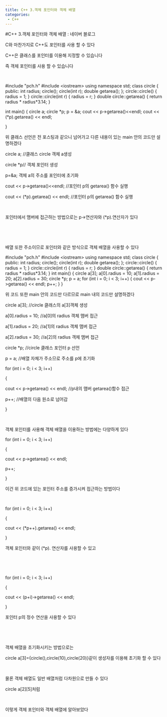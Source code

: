 ```yaml
---
title: C++ 3.객체 포인터와 객체 배열
categories:
 - C++
---
```

#C++ 3.객체 포인터와 객체 배열 : 네이버 블로그
<div class="wrap_rabbit pcol2 _param(1) _postViewArea221672889074" id="post-view221672889074">
<!-- Rabbit HTML --><div class="se-viewer se-theme-default" lang="ko-KR">
<!-- SE_DOC_HEADER_END -->
<div class="se-main-container">
<div class="se-component se-text se-l-default" id="SE-183f4a46-13c7-4b83-8e3a-f5d0335fb77f">
<div class="se-component-content">
<div class="se-section se-section-text se-l-default">
<div class="se-module se-module-text"><!-- SE-TEXT { --><p class="se-text-paragraph se-text-paragraph-align-" id="SE-890f4d7a-fb53-4f01-acda-12113878bebe" style=""><span class="se-fs- se-ff-" id="SE-0699f14a-e83c-4639-9706-e4cae7dbb376" style="">C와 마찬가지로 C++도 포인터를 사용 할 수 있다</span></p><!-- } SE-TEXT --><!-- SE-TEXT { --><p class="se-text-paragraph se-text-paragraph-align-" id="SE-cb350db4-16dc-490c-9588-03e701dbfe6d" style=""><span class="se-fs- se-ff-" id="SE-6029d168-3858-4f85-9e1d-86101b21c07d" style="">C++은 클래스를 포인터를 이용해 지정할 수 있습니다</span></p><!-- } SE-TEXT --><!-- SE-TEXT { --><p class="se-text-paragraph se-text-paragraph-align-" id="SE-427d0657-ce1e-468e-bf5c-ca2638bf4cec" style=""><span class="se-fs- se-ff-" id="SE-b4a567bd-3de7-48a2-add9-bc1a2cfd125d" style="">즉 객체 포인터를 사용 할 수 있습니다</span></p><!-- } SE-TEXT --><!-- SE-TEXT { --><p class="se-text-paragraph se-text-paragraph-align-" id="SE-8ef0f731-97ce-4198-a883-c30f1e3e56ce" style=""><span class="se-fs- se-ff-" id="SE-09a597ff-8226-43aa-b205-09f0315a5d17" style="">​</span></p><!-- } SE-TEXT --></div>
</div>
</div>
</div> <div class="se-component se-code se-l-default" id="SE-abec60e0-df9c-4fc9-83af-3ac77aebec73">
<div class="se-component-content">
<div class="se-section se-section-code se-l-default">
<div class="se-module se-module-code se-fs-fs13">
<div class="se-code-source">
<div class="__se_code_view language-javascript">#include "pch.h"
#include &lt;iostream&gt;
using namespace std;
class circle {
public:
	int radius;
	circle();
	circle(int r);
	double getarea();
};
circle::circle() {
	radius = 1;
}
circle::circle(int r) {
	radius = r;
}
double circle::getarea() {
	return radius * radius*3.14;
}


int main() {
	circle a;
	circle *p;
	p = &amp;a;
	cout &lt;&lt; p-&gt;getarea()&lt;&lt;endl;
	cout &lt;&lt; (*p).getarea() &lt;&lt; endl;


}</div>
</div>
</div>
</div>
</div>
<script class="__se_module_data" data-module='{"type":"v2_code", "id" : "SE-abec60e0-df9c-4fc9-83af-3ac77aebec73"}' type="text/data"></script>
</div> <div class="se-component se-text se-l-default" id="SE-760fa27b-1d4e-4aa9-9447-ca57b599850a">
<div class="se-component-content">
<div class="se-section se-section-text se-l-default">
<div class="se-module se-module-text"><!-- SE-TEXT { --><p class="se-text-paragraph se-text-paragraph-align-" id="SE-15facd60-1445-4041-92a8-3688ab30d678" style=""><span class="se-fs- se-ff-" id="SE-42d195d2-33ab-43c9-adf5-4c9dc2dfaf58" style="">위 클래스 선언은 전 포스팅과 같으니 넘어가고 다른 내용이 있는 main 안의 코드만 설명하겠다</span></p><!-- } SE-TEXT --><!-- SE-TEXT { --><p class="se-text-paragraph se-text-paragraph-align-" id="SE-e5156350-36d3-4604-a5af-22c153b4deb5" style=""><span class="se-fs- se-ff-" id="SE-18bfae8a-70a8-4ca8-8eda-4c514320059b" style="">circle a; //클래스 circle 객체 a생성</span></p><!-- } SE-TEXT --><!-- SE-TEXT { --><p class="se-text-paragraph se-text-paragraph-align-" id="SE-a282b6d1-1c27-49b9-9408-5a734d43306b" style=""><span class="se-fs- se-ff-" id="SE-ee9dd8e9-610c-439d-9034-469707899466" style="">circle *p// 객체 포인터 생성</span></p><!-- } SE-TEXT --><!-- SE-TEXT { --><p class="se-text-paragraph se-text-paragraph-align-" id="SE-9027e84d-e9ca-40a2-bb4a-2dbb42138ea5" style=""><span class="se-fs- se-ff-" id="SE-c5a98abe-4ad8-45da-a235-ddbefa0167cb" style="">p=&amp;a; 객체  a의 주소를 포인터에 초기화</span></p><!-- } SE-TEXT --><!-- SE-TEXT { --><p class="se-text-paragraph se-text-paragraph-align-" id="SE-3be500a9-7dd4-4fb8-872b-49751b3c2101" style=""><span class="se-fs- se-ff-" id="SE-641e69c5-0346-4cee-9ba4-340f85143748" style="">cout &lt;&lt; p-&gt;getarea()&lt;&lt;endl; //포인터 p의 getarea() 함수 실행</span></p><!-- } SE-TEXT --><!-- SE-TEXT { --><p class="se-text-paragraph se-text-paragraph-align-" id="SE-3aacc4af-c832-4c7d-b312-c923e225328f" style=""><span class="se-fs- se-ff-" id="SE-ebea0007-e986-4965-8bef-1848850a2ecc" style="">cout &lt;&lt; (*p).getarea() &lt;&lt; endl; //포인터 p의 getarea() 함수 실행</span></p><!-- } SE-TEXT --><!-- SE-TEXT { --><p class="se-text-paragraph se-text-paragraph-align-" id="SE-a3621e13-0cfd-487e-a283-fa9367621f39" style=""><span class="se-fs- se-ff-" id="SE-367db521-945b-4d07-b505-3ad4abb2b026" style="">​</span></p><!-- } SE-TEXT --><!-- SE-TEXT { --><p class="se-text-paragraph se-text-paragraph-align-" id="SE-863ba313-8833-4f7f-a66d-e6c055bcfac9" style=""><span class="se-fs- se-ff-" id="SE-37faf0c5-de05-47dc-a4cb-e0b4c0dd5a8f" style="">포인터에서 맴버에 접근하는 방법으로는 p-&gt;연산자와 (*p).연산자가 있다</span></p><!-- } SE-TEXT --><!-- SE-TEXT { --><p class="se-text-paragraph se-text-paragraph-align-" id="SE-1ed5556b-653c-4a34-8f2b-d719fe84dd4a" style=""><span class="se-fs- se-ff-" id="SE-30600ea1-6ec7-46bd-ba52-007352c3e189" style="">​</span></p><!-- } SE-TEXT --><!-- SE-TEXT { --><p class="se-text-paragraph se-text-paragraph-align-" id="SE-82383e5a-7724-456d-a98f-2d08addc14ac" style=""><span class="se-fs- se-ff-" id="SE-edaf44c0-0d65-4ead-b9a2-98cc0b19422a" style="">​</span></p><!-- } SE-TEXT --><!-- SE-TEXT { --><p class="se-text-paragraph se-text-paragraph-align-" id="SE-ce77c07d-c36b-4b43-a9cd-76c0c6f8c671" style=""><span class="se-fs- se-ff-" id="SE-60cd7215-0ff0-48c7-a46c-f29c30eae1d6" style="">배열 또한 주소이므로 포인터와 같은 방식으로 객체 배열을 사용할 수 있다</span></p><!-- } SE-TEXT --></div>
</div>
</div>
</div> <div class="se-component se-code se-l-default" id="SE-4cd71de9-a368-47b9-b841-4749a2ec0028">
<div class="se-component-content">
<div class="se-section se-section-code se-l-default">
<div class="se-module se-module-code se-fs-fs13">
<div class="se-code-source">
<div class="__se_code_view language-javascript">#include "pch.h"
#include &lt;iostream&gt;
using namespace std;
class circle {
public:
	int radius;
	circle();
	circle(int r);
	double getarea();
};
circle::circle() {
	radius = 1;
}
circle::circle(int r) {
	radius = r;
}
double circle::getarea() {
	return radius * radius*3.14;
}
int main() {
	circle a[3];
	a[0].radius = 10;
	a[1].radius = 20;
	a[2].radius = 30;
	circle *p;
	p = a;
	for (int i = 0; i &lt; 3; i++)
	{
		cout &lt;&lt; p-&gt;getarea() &lt;&lt; endl;
		p++;
	}
}</div>
</div>
</div>
</div>
</div>
<script class="__se_module_data" data-module='{"type":"v2_code", "id" : "SE-4cd71de9-a368-47b9-b841-4749a2ec0028"}' type="text/data"></script>
</div> <div class="se-component se-text se-l-default" id="SE-278214bc-13f6-4f29-be06-ddc98b33d7fd">
<div class="se-component-content">
<div class="se-section se-section-text se-l-default">
<div class="se-module se-module-text"><!-- SE-TEXT { --><p class="se-text-paragraph se-text-paragraph-align-" id="SE-ae2bd6c4-6586-4029-b93a-051bacd65da6" style=""><span class="se-fs- se-ff-" id="SE-8034d9b3-2549-4481-9202-fa3156409cbd" style="">위 코드 또한 main 안의 코드만 다르므로 main 내의 코드만 설명하겠다</span></p><!-- } SE-TEXT --><!-- SE-TEXT { --><p class="se-text-paragraph se-text-paragraph-align-" id="SE-de89d6f0-a601-41d4-889b-01e4fb58fb26" style=""><span class="se-fs- se-ff-" id="SE-286ae816-4c56-4875-9801-b4d4839666f1" style="">circle a[3]; //circle 클래스의 a[3]객체 생성</span></p><!-- } SE-TEXT --><!-- SE-TEXT { --><p class="se-text-paragraph se-text-paragraph-align-" id="SE-4db941be-e455-4dfc-aee5-cd5cc8ea5e9a" style=""><span class="se-fs- se-ff-" id="SE-3dc279dd-f3c4-4987-baee-50c63e202aaa" style="">a[0].radius = 10; //a[0]의 radius 객체 맴버 접근 </span></p><!-- } SE-TEXT --><!-- SE-TEXT { --><p class="se-text-paragraph se-text-paragraph-align-" id="SE-813f5b97-4b88-4de0-b6a4-0e7ad20117aa" style=""><span class="se-fs- se-ff-" id="SE-2247951d-2a09-4eb5-98c4-5e6511cd3290" style="">a[1].radius = 20; //a[1]의 radius 객체 맴버 접근 </span></p><!-- } SE-TEXT --><!-- SE-TEXT { --><p class="se-text-paragraph se-text-paragraph-align-" id="SE-0506f429-4f01-454e-b0a1-a6da4edf1a41" style=""><span class="se-fs- se-ff-" id="SE-ad24fbe4-8728-4faf-9f58-abb558361834" style="">a[2].radius = 30; //a[2]의 radius 객체 맴버 접근 </span></p><!-- } SE-TEXT --><!-- SE-TEXT { --><p class="se-text-paragraph se-text-paragraph-align-" id="SE-170394e4-3db8-4b16-86aa-81f66cda2722" style=""><span class="se-fs- se-ff-" id="SE-8a0b309f-dbe1-4c2c-8f05-06e905f5cec1" style="">circle *p; //circle 클래스 포인터 p 선언</span></p><!-- } SE-TEXT --><!-- SE-TEXT { --><p class="se-text-paragraph se-text-paragraph-align-" id="SE-17990ac4-685d-4d67-bcd0-788a04d3047c" style=""><span class="se-fs- se-ff-" id="SE-67e15f0e-f034-4298-b54a-96831390a92a" style="">p = a; //배열 자체가 주소므로 주소를 p에 초기화</span></p><!-- } SE-TEXT --><!-- SE-TEXT { --><p class="se-text-paragraph se-text-paragraph-align-" id="SE-3c8bb826-b8b6-4514-b3ae-93cb17825869" style=""><span class="se-fs- se-ff-" id="SE-3f9f33a2-bc07-4056-9f1a-5c30318ffb44" style="">for (int i = 0; i &lt; 3; i++)</span></p><!-- } SE-TEXT --><!-- SE-TEXT { --><p class="se-text-paragraph se-text-paragraph-align-" id="SE-d2910176-3fd2-4cb0-a342-936b0e219f12" style=""><span class="se-fs- se-ff-" id="SE-f3a5a787-e6ba-49b6-9ad3-c1e176589890" style="">{</span></p><!-- } SE-TEXT --><!-- SE-TEXT { --><p class="se-text-paragraph se-text-paragraph-align-" id="SE-d31d8081-0e5a-4d22-9c44-34ac8a632838" style=""><span class="se-fs- se-ff-" id="SE-b6fe439f-6adc-4b7f-9eb1-ab860441cdf8" style="">cout &lt;&lt; p-&gt;getarea() &lt;&lt; endl; //p내의 맴버 getarea()함수 접근</span></p><!-- } SE-TEXT --><!-- SE-TEXT { --><p class="se-text-paragraph se-text-paragraph-align-" id="SE-b5068820-2f0a-4a86-9317-f455c305941b" style=""><span class="se-fs- se-ff-" id="SE-54b3142f-d690-4509-bf97-699b49ce73b3" style="">p++; //배열의 다음 원소로 넘어감</span></p><!-- } SE-TEXT --><!-- SE-TEXT { --><p class="se-text-paragraph se-text-paragraph-align-" id="SE-e0ae70d1-977b-401c-bea7-801d283063bb" style=""><span class="se-fs- se-ff-" id="SE-569ff11e-3793-4877-8f0f-24bb6d18f28a" style="">}</span></p><!-- } SE-TEXT --><!-- SE-TEXT { --><p class="se-text-paragraph se-text-paragraph-align-" id="SE-94a1ede1-c9e0-4f06-b74e-3c736fd7cf5d" style=""><span class="se-fs- se-ff-" id="SE-1ff22edd-8d2e-4ec3-8454-ae94e2fa67d1" style="">​</span></p><!-- } SE-TEXT --><!-- SE-TEXT { --><p class="se-text-paragraph se-text-paragraph-align-" id="SE-fc6a14b6-2eb4-4e27-8cf6-a8d951e69eff" style=""><span class="se-fs- se-ff-" id="SE-c9ba9d04-1d2a-42fd-8db6-b3222b92b1d6" style="">객체 포인터를 사용해 객체 배열을 이용하는 방법에는 다양하게 있다</span></p><!-- } SE-TEXT --><!-- SE-TEXT { --><p class="se-text-paragraph se-text-paragraph-align-" id="SE-01cc00f7-65b8-4c52-b41b-d07f0273b2c2" style=""><span class="se-fs- se-ff-" id="SE-75ccf39b-fef0-4139-9e9a-be8512c9b2bb" style="">for (int i = 0; i &lt; 3; i++)</span></p><!-- } SE-TEXT --><!-- SE-TEXT { --><p class="se-text-paragraph se-text-paragraph-align-" id="SE-a03086c0-7c67-4195-98ab-e3bbb2d5369d" style=""><span class="se-fs- se-ff-" id="SE-a6b22115-ff3b-49f2-9d74-5683eea3e158" style="">{</span></p><!-- } SE-TEXT --><!-- SE-TEXT { --><p class="se-text-paragraph se-text-paragraph-align-" id="SE-dec62868-beee-4a63-9785-0913503d2cda" style=""><span class="se-fs- se-ff-" id="SE-7f6e760d-c291-40a1-98c8-98f61a339915" style="">cout &lt;&lt; p-&gt;getarea() &lt;&lt; endl;</span></p><!-- } SE-TEXT --><!-- SE-TEXT { --><p class="se-text-paragraph se-text-paragraph-align-" id="SE-ef59844f-86d0-4ad5-a970-55d1035b5903" style=""><span class="se-fs- se-ff-" id="SE-a48302ca-c141-45e1-aff4-92e17b622de5" style="">p++;</span></p><!-- } SE-TEXT --><!-- SE-TEXT { --><p class="se-text-paragraph se-text-paragraph-align-" id="SE-b883ffb7-2eef-43d6-9aa1-f1cf7b788b9a" style=""><span class="se-fs- se-ff-" id="SE-e440e4ae-11c6-45d3-829e-55c29cacb2f6" style="">}</span></p><!-- } SE-TEXT --><!-- SE-TEXT { --><p class="se-text-paragraph se-text-paragraph-align-" id="SE-2e08a7e9-1bab-4787-9aad-89d38505b862" style=""><span class="se-fs- se-ff-" id="SE-e2cc94d8-5ffe-4fd9-80e7-e7d6fc2e0766" style="">이건 위 코드에 있는 포인터 주소를 증가시켜 접근하는 방법이다</span></p><!-- } SE-TEXT --><!-- SE-TEXT { --><p class="se-text-paragraph se-text-paragraph-align-" id="SE-ceb92902-662b-4fb6-9845-5107669709b6" style=""><span class="se-fs- se-ff-" id="SE-9225ede1-78fc-43b5-a65d-909b8006b28a" style="">​</span></p><!-- } SE-TEXT --><!-- SE-TEXT { --><p class="se-text-paragraph se-text-paragraph-align-" id="SE-6efbb614-2b32-4167-a133-2df62c7e6b81" style=""><span class="se-fs- se-ff-" id="SE-a6f6072f-41ef-435d-8e0b-c8c1769da55f" style="">for (int i = 0; i &lt; 3; i++)</span></p><!-- } SE-TEXT --><!-- SE-TEXT { --><p class="se-text-paragraph se-text-paragraph-align-" id="SE-4863479d-1bb4-4366-815e-cef318e31579" style=""><span class="se-fs- se-ff-" id="SE-4824ab06-7c5b-4de7-a4d7-d1b593e5ad31" style="">{</span></p><!-- } SE-TEXT --><!-- SE-TEXT { --><p class="se-text-paragraph se-text-paragraph-align-" id="SE-278f4d76-ec76-46df-983b-03a4ce569cf5" style=""><span class="se-fs- se-ff-" id="SE-f6cbe3b7-d586-450a-931d-a8807292617a" style="">cout &lt;&lt; (*p++).getarea() &lt;&lt; endl;</span></p><!-- } SE-TEXT --><!-- SE-TEXT { --><p class="se-text-paragraph se-text-paragraph-align-" id="SE-1736e660-6380-45d5-86d6-e8d0ae87a5bd" style=""><span class="se-fs- se-ff-" id="SE-ab431035-6d08-4dc6-b60d-eff034c0c62a" style="">}</span></p><!-- } SE-TEXT --><!-- SE-TEXT { --><p class="se-text-paragraph se-text-paragraph-align-" id="SE-b475b88c-2d75-4ec1-86d3-50a130e1709a" style=""><span class="se-fs- se-ff-" id="SE-34f0357c-931d-470f-8344-2e61dc9cca89" style="">객체 포인터와 같이 (*p). 연산자를 사용할 수 있고</span></p><!-- } SE-TEXT --><!-- SE-TEXT { --><p class="se-text-paragraph se-text-paragraph-align-" id="SE-fa1ee3a4-816b-4ef9-837d-cb6055d79512" style=""><span class="se-fs- se-ff-" id="SE-e0c00f37-172f-47f7-bc12-b0196ca790c3" style="">​</span></p><!-- } SE-TEXT --><!-- SE-TEXT { --><p class="se-text-paragraph se-text-paragraph-align-" id="SE-4ab20166-f37f-4a71-a5f3-781b2c3ecc5d" style=""><span class="se-fs- se-ff-" id="SE-523cb69c-ed46-47b8-8c50-c4cab4a9f7d2" style="">​</span></p><!-- } SE-TEXT --><!-- SE-TEXT { --><p class="se-text-paragraph se-text-paragraph-align-" id="SE-845ffb6f-4399-4151-bd5a-e40ce165b9e8" style=""><span class="se-fs- se-ff-" id="SE-2c1d4747-e6b0-42dd-b5bc-2866439002f9" style="">for (int i = 0; i &lt; 3; i++)</span></p><!-- } SE-TEXT --><!-- SE-TEXT { --><p class="se-text-paragraph se-text-paragraph-align-" id="SE-35e7c1bd-2c92-4301-a419-79c7d6965f03" style=""><span class="se-fs- se-ff-" id="SE-4fb5dd9a-116e-460e-bcfc-9c674fcbcdf2" style="">{</span></p><!-- } SE-TEXT --><!-- SE-TEXT { --><p class="se-text-paragraph se-text-paragraph-align-" id="SE-df7a3ac1-d9fa-40fe-94db-b4f46745146f" style=""><span class="se-fs- se-ff-" id="SE-6298d1dc-ce41-475d-9454-b0b509c0c269" style="">cout &lt;&lt; (p+i)-&gt;getarea() &lt;&lt; endl;</span></p><!-- } SE-TEXT --><!-- SE-TEXT { --><p class="se-text-paragraph se-text-paragraph-align-" id="SE-31aa7589-90a2-4994-87ce-e9c82150bde0" style=""><span class="se-fs- se-ff-" id="SE-e5cf42f9-9192-4231-ae4e-a919e1f1f8db" style="">}</span></p><!-- } SE-TEXT --><!-- SE-TEXT { --><p class="se-text-paragraph se-text-paragraph-align-" id="SE-f49acb86-1b78-417c-bd2e-2051956f247c" style=""><span class="se-fs- se-ff-" id="SE-1bdf4162-5b4a-4dc7-afd1-ea149dd2e59b" style="">포인터 p의 정수 연산을 사용할 수 있다</span></p><!-- } SE-TEXT --><!-- SE-TEXT { --><p class="se-text-paragraph se-text-paragraph-align-" id="SE-cb483afb-ab82-452d-a9c3-ee3911300f06" style=""><span class="se-fs- se-ff-" id="SE-29dc1fe4-c3a2-4924-a8dc-85e09d882bae" style="">​</span></p><!-- } SE-TEXT --><!-- SE-TEXT { --><p class="se-text-paragraph se-text-paragraph-align-" id="SE-37113468-71dc-4243-9666-08286c55b271" style=""><span class="se-fs- se-ff-" id="SE-620502c5-2fc3-47e9-bdf7-92e5b1205af0" style="">​</span></p><!-- } SE-TEXT --><!-- SE-TEXT { --><p class="se-text-paragraph se-text-paragraph-align-" id="SE-dd39bc09-2bfb-45ac-ba16-9c6ac27ed61f" style=""><span class="se-fs- se-ff-" id="SE-4b213436-8da2-41c7-b3b1-81c97c073b31" style="">객체 배열을 초기화시키는 방법으로는 </span></p><!-- } SE-TEXT --><!-- SE-TEXT { --><p class="se-text-paragraph se-text-paragraph-align-" id="SE-bac53889-7dbd-40c3-bf35-8bb9be0e6f26" style=""><span class="se-fs- se-ff-" id="SE-b137a5ec-d0ac-4d4c-ba81-7ff4e087f807" style="">circle a[3]={circle(),circle(10),circle(20)}같이 생성자를 이용해 초기화 할 수 있다</span></p><!-- } SE-TEXT --><!-- SE-TEXT { --><p class="se-text-paragraph se-text-paragraph-align-" id="SE-eff98e1e-49cb-4759-a4cc-294ccb05c328" style=""><span class="se-fs- se-ff-" id="SE-0208cf7b-b6dd-4a1f-be88-7fed090795ce" style="">​</span></p><!-- } SE-TEXT --><!-- SE-TEXT { --><p class="se-text-paragraph se-text-paragraph-align-" id="SE-257790f0-c508-43d7-9695-cccc3cd5207e" style=""><span class="se-fs- se-ff-" id="SE-85f8f675-6484-45ba-ac8e-fbe77f836f17" style="">물론 객체 배열도 일반 배열처럼 다차원으로 만들 수 있다</span></p><!-- } SE-TEXT --><!-- SE-TEXT { --><p class="se-text-paragraph se-text-paragraph-align-" id="SE-b09050c5-ca28-49d3-8ba9-b780b90d718c" style=""><span class="se-fs- se-ff-" id="SE-f9f1d971-d2cf-4ce8-95af-835f1025a0ae" style="">circle a[2][5]처럼</span></p><!-- } SE-TEXT --><!-- SE-TEXT { --><p class="se-text-paragraph se-text-paragraph-align-" id="SE-90c4bfcb-3130-48d1-bb26-1b3f5a8d4c4e" style=""><span class="se-fs- se-ff-" id="SE-d87f13d4-49c2-401b-89f3-8e098a167fb8" style="">​</span></p><!-- } SE-TEXT --><!-- SE-TEXT { --><p class="se-text-paragraph se-text-paragraph-align-" id="SE-0f75c592-3901-4a5a-b9e7-182c5fd9e586" style=""><span class="se-fs- se-ff-" id="SE-45033ad4-0215-4c97-a70b-8985b1f7dc92" style="">이렇게 객체 포인터와 객체 배열에 알아보았다</span></p><!-- } SE-TEXT --><!-- SE-TEXT { --><p class="se-text-paragraph se-text-paragraph-align-" id="SE-0042b484-41b5-4671-8abe-2ca68616f592" style=""><span class="se-fs- se-ff-" id="SE-602ea46e-f2b8-4bfd-a763-aed1b0195d9e" style="">​</span></p><!-- } SE-TEXT --></div>
</div>
</div>
</div> </div>
</div>
</div>